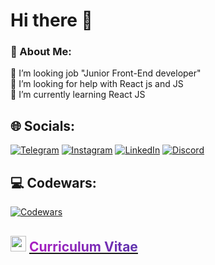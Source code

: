 # Hi there 👋

### 💫 About Me:
🔭 I’m looking job "Junior Front-End developer"<br>🤝 I’m looking for help with React js and JS<br>🌱 I’m currently learning React JS<br>

## 🌐 Socials:
[![Telegram](https://img.shields.io/badge/Telegram-%230077B5.svg?logo=Telegram&logoColor=white)](https://t.me/justkwer) [![Instagram](https://img.shields.io/badge/Instagram-%23E4405F.svg?logo=Instagram&logoColor=white)](https://www.instagram.com/justkwer/) [![LinkedIn](https://img.shields.io/badge/LinkedIn-%230077B5.svg?logo=linkedin&logoColor=white)](https://www.linkedin.com/in/kwer/) [![Discord](https://img.shields.io/badge/Discord-%237289DA.svg?logo=discord&logoColor=white)](https://discordapp.com/users/231784681673064450/)

## 💻 Codewars:
[![Codewars](https://www.codewars.com/users/Kwer/badges/large?logo=codewars&logoColor=white)](https://www.codewars.com/users/Kwer) 

## <img src="https://raw.githubusercontent.com/justkwer/justkwer/curriculum-vitae/public/favicon.ico" width="25" height="25" /> [<span style="color: #0B2349; background: linear-gradient(45deg, #B21CC4, #5836AC); -webkit-background-clip: text;-webkit-text-fill-color: transparent;">Curriculum Vitae</span>](https://alexmoore.netlify.app/)

